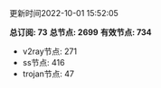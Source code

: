 更新时间2022-10-01 15:52:05

**总订阅: 73**
**总节点: 2699**
**有效节点: 734**
- v2ray节点: 271
- ss节点: 416
- trojan节点: 47
